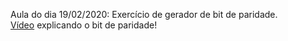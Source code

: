 Aula do dia 19/02/2020: Exercício de gerador de bit de paridade. <br>
<a href="https://www.youtube.com/watch?v=gkZP_Y7r2ms">Vídeo</a> explicando o bit de paridade!
